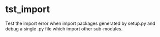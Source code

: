 # tst_import
Test the import error when import packages generated by setup.py and debug a single .py file which import other sub-modules.
